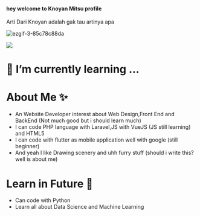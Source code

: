 <h4>hey welcome to Knoyan Mitsu profile</h4>

Arti Dari Knoyan adalah gak tau artinya apa 

![ezgif-3-85c78c88da](https://user-images.githubusercontent.com/65282316/223702913-a6dfc967-7149-47bb-a74c-a210b1042ffe.gif)

![](https://komarev.com/ghpvc/?username=KnoyanMitsu)

<h1> 🌱 I’m currently learning ... </h1>

<h1>About Me ✨</h1>
<ul>
    <li>An Website Developer interest about Web Design,Front End and BackEnd (Not much good but i should learn much)</li>
    <li>I can code PHP language with Laravel,JS with VueJS (JS still learning) and HTML5</li>
    <li>I can code with flutter as mobile application well with google (still beginner)</li>
    <li>And yeah I like Drawing scenery and uhh furry stuff (should i write this? well is about me)</li>
</ul>

<h1>Learn in Future 🚀</h1>
<ul>
    <li>Can code with Python</li>
    <li>Learn all about Data Science and Machine Learning</li>
</ul>

<!--
**KnoyanMitsu/KnoyanMitsu** is a ✨ _special_ ✨ repository because its `README.md` (this file) appears on your GitHub profile.

Here are some ideas to get you started:

- 🔭 I’m currently working on ...
- 🌱 I’m currently learning ...
- 👯 I’m looking to collaborate on ...
- 🤔 I’m looking for help with ...
- 💬 Ask me about ...
- 📫 How to reach me: ...
- 😄 Pronouns: ...
- ⚡ Fun fact: ...
-->
